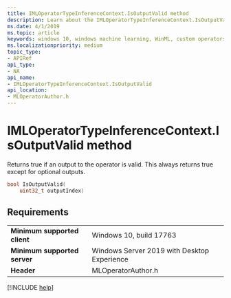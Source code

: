 ```yaml
---
title: IMLOperatorTypeInferenceContext.IsOutputValid method
description: Learn about the IMLOperatorTypeInferenceContext.IsOutputValid method. This method returns true if an output to the operator is valid.
ms.date: 4/1/2019
ms.topic: article
keywords: windows 10, windows machine learning, WinML, custom operators, IsOutputValid
ms.localizationpriority: medium
topic_type:
- APIRef
api_type:
- NA
api_name:
- IMLOperatorTypeInferenceContext.IsOutputValid
api_location:
- MLOperatorAuthor.h
---
```


# IMLOperatorTypeInferenceContext.IsOutputValid method

Returns true if an output to the operator is valid. This always returns true except for optional outputs.

```cpp
bool IsOutputValid(
    uint32_t outputIndex)
```

## Requirements

| | |
|-|-|
| **Minimum supported client** | Windows 10, build 17763 |
| **Minimum supported server** | Windows Server 2019 with Desktop Experience |
| **Header** | MLOperatorAuthor.h |

[!INCLUDE [help](../../includes/get-help.md)]
